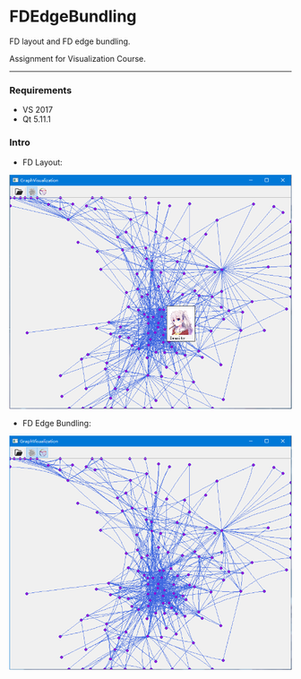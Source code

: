 # FDEdgeBundling
FD layout and FD edge bundling.

Assignment for Visualization Course.
***

### Requirements
* VS 2017
* Qt 5.11.1

### Intro
* FD Layout:
<img src="/Gallary/1.png" />

* FD Edge Bundling:
<img src="/Gallary/2.png" />
